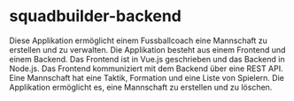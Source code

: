 # squadbuilder-backend

Diese Applikation ermöglicht einem Fussballcoach eine Mannschaft zu erstellen und zu verwalten. Die Applikation besteht aus einem Frontend und einem Backend. Das Frontend ist in Vue.js geschrieben und das Backend in Node.js. Das Frontend kommuniziert mit dem Backend über eine REST API. Eine Mannschaft hat eine Taktik, Formation und eine Liste von Spielern. Die Applikation ermöglicht es, eine Mannschaft zu erstellen und zu löschen.